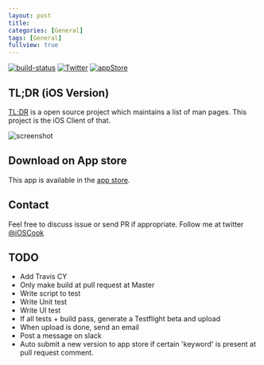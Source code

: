 ```yaml
---
layout: post
title: 
categories: [General]
tags: [General]
fullview: true
---
```


[![build-status](https://travis-ci.org/freesuraj/TLDR.svg?branch=master)](https://travis-ci.org/freesuraj/TLDR)
[![Twitter](https://img.shields.io/badge/twitter-@iosCook-blue.svg?style=flat)](http://twitter.com/iosCook)
[![appStore](https://img.shields.io/badge/App%20Store-TLDR-yellowgreen.svg)][href2]

## TL;DR (iOS Version)

[TL;DR][href1] is a open source project which maintains a list of man pages. This project is the iOS Client of that.

![screenshot](https://github.com/freesuraj/tldr/blob/master/assets/tldr_gif.gif?raw=true)

## Download on App store
This app is available in the [app store][href2].

## Contact
Feel free to discuss issue or send PR if appropriate.
Follow me at twitter [@iOSCook][href3]

[href1]: https://github.com/tldr-pages/tldr
[href2]: https://appsto.re/sg/IQ0-_.i
[href3]: http://twitter.com/iOSCook
## TODO
- Add Travis CY
- Only make build at pull request at Master
- Write script to test
- Write Unit test
- Write UI test
- If all tests + build pass, generate a Testflight beta and upload
- When upload is done, send an email
- Post a message on slack
- Auto submit a new version to app store if certain 'keyword' is present at pull request comment.
